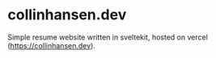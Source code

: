 # collinhansen.dev

Simple resume website written in sveltekit, hosted on vercel
(https://collinhansen.dev).
